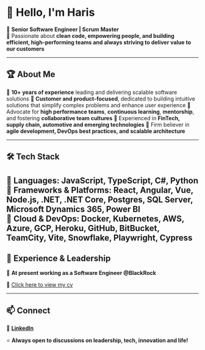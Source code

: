 # 👋 Hello, I'm Haris

🚀 **Senior Software Engineer | Scrum Master**  
🎯 Passionate about **clean code, empowering people, and building efficient, high-performing teams and always striving to deliver value to our customers**

---

## 🏆 About Me
🔹 **10+ years of experience** leading and delivering scalable software solutions 
🔹 **Customer and product-focused**, dedicated to building intuitive solutions that simplify complex problems and enhance user experience 
🔹 Advocate for **high performance teams**, **continuous learning**, **mentorship**, and fostering **collaborative team cultures**
🔹 Experienced in **FinTech, supply chain, automotive and emerging technologies**
🔹 Firm believer in **agile development, DevOps best practices, and scalable architecture** 

---

## 🛠️ Tech Stack
🔹 **Languages:** JavaScript, TypeScript, C#, Python  
🔹 **Frameworks & Platforms:** React, Angular, Vue, Node.js, .NET, .NET Core, Postgres, SQL Server, Microsoft Dynamics 365, Power BI  
🔹 **Cloud & DevOps:** Docker, Kubernetes, AWS, Azure, GCP, Heroku, GitHub, BitBucket, TeamCity, Vite, Snowflake, Playwright, Cypress 
---

## 🌟 Experience & Leadership
🏢 **At present working as a Software Engineer @BlackRock**  

🔗 [Click here to view my cv](https://1drv.ms/b/c/a2f6cf8ddc57b53b/EeZl_0-NA1xPtOyyxAf3aBkBC6qcVKOgqKR2zVQkAp_9ZQ?e=fno3B3)

---

## 📫 Connect
💼 **[LinkedIn](https://www.linkedin.com/in/harissg/)**

⭐ **Always open to discussions on leadership, tech, innovation and life!**  